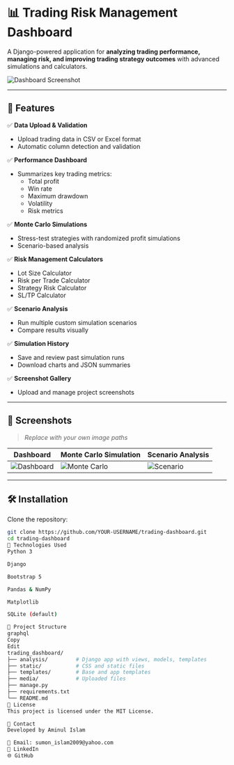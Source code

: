 # 📊 Trading Risk Management Dashboard

A Django-powered application for **analyzing trading performance, managing risk, and improving trading strategy outcomes** with advanced simulations and calculators.

![Dashboard Screenshot](images/dashboard-screenshot.png)

---

## 🚀 Features

✅ **Data Upload & Validation**
- Upload trading data in CSV or Excel format
- Automatic column detection and validation

✅ **Performance Dashboard**
- Summarizes key trading metrics:
  - Total profit
  - Win rate
  - Maximum drawdown
  - Volatility
  - Risk metrics

✅ **Monte Carlo Simulations**
- Stress-test strategies with randomized profit simulations
- Scenario-based analysis

✅ **Risk Management Calculators**
- Lot Size Calculator
- Risk per Trade Calculator
- Strategy Risk Calculator
- SL/TP Calculator

✅ **Scenario Analysis**
- Run multiple custom simulation scenarios
- Compare results visually

✅ **Simulation History**
- Save and review past simulation runs
- Download charts and JSON summaries

✅ **Screenshot Gallery**
- Upload and manage project screenshots

---

## 📸 Screenshots

> _Replace with your own image paths_

| Dashboard | Monte Carlo Simulation | Scenario Analysis |
|-----------|------------------------|-------------------|
| ![Dashboard](images/dashboard.png) | ![Monte Carlo](images/monte-carlo.png) | ![Scenario](images/scenario.png) |

---

## 🛠️ Installation

Clone the repository:

```bash
git clone https://github.com/YOUR-USERNAME/trading-dashboard.git
cd trading-dashboard
💼 Technologies Used
Python 3

Django

Bootstrap 5

Pandas & NumPy

Matplotlib

SQLite (default)

📂 Project Structure
graphql
Copy
Edit
trading_dashboard/
├── analysis/         # Django app with views, models, templates
├── static/           # CSS and static files
├── templates/        # Base and app templates
├── media/            # Uploaded files
├── manage.py
├── requirements.txt
└── README.md
📄 License
This project is licensed under the MIT License.

🙋 Contact
Developed by Aminul Islam

📧 Email: sumon_islam2009@yahoo.com
💼 LinkedIn
🌐 GitHub

